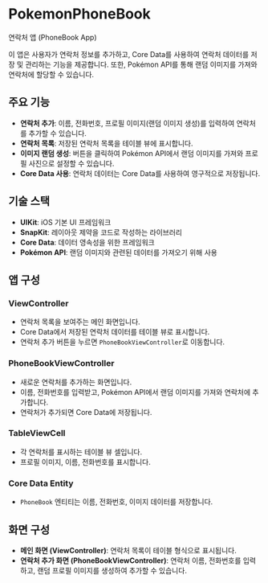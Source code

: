 # PokemonPhoneBook
연락처 앱 (PhoneBook App)

이 앱은 사용자가 연락처 정보를 추가하고, Core Data를 사용하여 연락처 데이터를 저장 및 관리하는 기능을 제공합니다. 또한, Pokémon API를 통해 랜덤 이미지를 가져와 연락처에 할당할 수 있습니다.

## 주요 기능

- **연락처 추가**: 이름, 전화번호, 프로필 이미지(랜덤 이미지 생성)를 입력하여 연락처를 추가할 수 있습니다.
- **연락처 목록**: 저장된 연락처 목록을 테이블 뷰에 표시합니다.
- **이미지 랜덤 생성**: 버튼을 클릭하여 Pokémon API에서 랜덤 이미지를 가져와 프로필 사진으로 설정할 수 있습니다.
- **Core Data 사용**: 연락처 데이터는 Core Data를 사용하여 영구적으로 저장됩니다.

## 기술 스택

- **UIKit**: iOS 기본 UI 프레임워크
- **SnapKit**: 레이아웃 제약을 코드로 작성하는 라이브러리
- **Core Data**: 데이터 영속성을 위한 프레임워크
- **Pokémon API**: 랜덤 이미지와 관련된 데이터를 가져오기 위해 사용

## 앱 구성

### ViewController

- 연락처 목록을 보여주는 메인 화면입니다.
- Core Data에서 저장된 연락처 데이터를 테이블 뷰로 표시합니다.
- 연락처 추가 버튼을 누르면 `PhoneBookViewController`로 이동합니다.

### PhoneBookViewController

- 새로운 연락처를 추가하는 화면입니다.
- 이름, 전화번호를 입력받고, Pokémon API에서 랜덤 이미지를 가져와 연락처에 추가합니다.
- 연락처가 추가되면 Core Data에 저장됩니다.

### TableViewCell

- 각 연락처를 표시하는 테이블 뷰 셀입니다.
- 프로필 이미지, 이름, 전화번호를 표시합니다.

### Core Data Entity

- `PhoneBook` 엔티티는 이름, 전화번호, 이미지 데이터를 저장합니다.

## 화면 구성

- **메인 화면 (ViewController)**: 연락처 목록이 테이블 형식으로 표시됩니다.
- **연락처 추가 화면 (PhoneBookViewController)**: 연락처 이름, 전화번호를 입력하고, 랜덤 프로필 이미지를 생성하여 추가할 수 있습니다.
